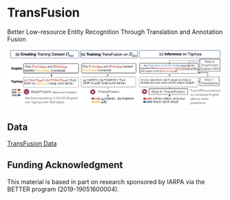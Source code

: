 # TransFusion

Better Low-resource Entity Recognition Through Translation and Annotation Fusion

![TransFusion](https://raw.githubusercontent.com/edchengg/transfusion/main/asset/transfusion_fig.png)

## Data
[TransFusion Data](https://drive.google.com/drive/folders/1dNPLlvgA_wQ72uVhw5gL30a60aIySkl-?usp=share_link)

## Funding Acknowledgment
This material is based in part on research sponsored by IARPA via the BETTER program (2019-19051600004).
